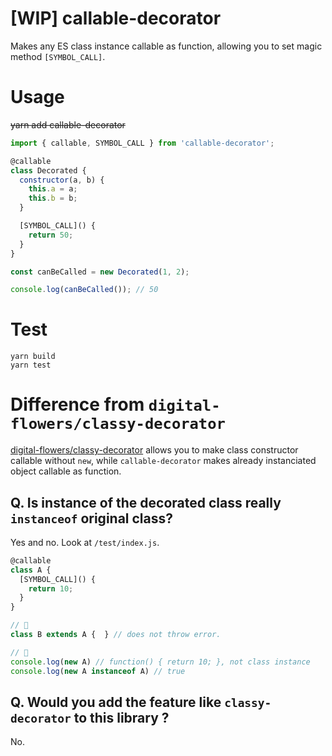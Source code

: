 # [WIP] callable-decorator

Makes any ES class instance callable as function, allowing you to set magic method `[SYMBOL_CALL]`.

# Usage

~~yarn add callable-decorator~~

```js
import { callable, SYMBOL_CALL } from 'callable-decorator';

@callable
class Decorated {
  constructor(a, b) {
    this.a = a;
    this.b = b;
  }

  [SYMBOL_CALL]() {
    return 50;
  }
}

const canBeCalled = new Decorated(1, 2);

console.log(canBeCalled()); // 50
```

# Test

```console
yarn build
yarn test
```

# Difference from `digital-flowers/classy-decorator`

[digital-flowers/classy-decorator](https://github.com/digital-flowers/classy-decorator/) allows you to make class constructor callable without `new`, while `callable-decorator` makes already instanciated object callable as function.

## Q. Is instance of the decorated class really `instanceof` original class?

Yes and no. Look at `/test/index.js`.

```js
@callable
class A {
  [SYMBOL_CALL]() {
    return 10;
  }
}

// 🙆
class B extends A {  } // does not throw error.

// 🤔 
console.log(new A) // function() { return 10; }, not class instance
console.log(new A instanceof A) // true
```

## Q. Would you add the feature like `classy-decorator` to this library ?

No.

